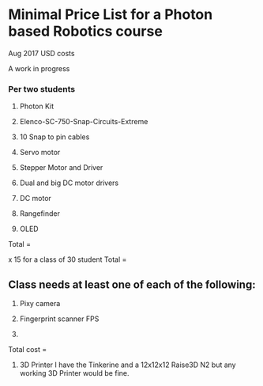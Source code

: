 # Minimal Price List for a Photon based Robotics course 
Aug 2017 USD costs

A work in progress


### Per two students

1. Photon Kit 

1. Elenco-SC-750-Snap-Circuits-Extreme

1. 10 Snap to pin cables

1. Servo motor

1. Stepper Motor and Driver

1. Dual and big DC motor drivers

1. DC motor

1. Rangefinder

1. OLED

Total =   

x 15 for a class of 30 student Total = 


## Class needs at least one of each of the following:

1. Pixy camera

1. Fingerprint scanner FPS

1. 



Total cost = 



1. 3D Printer I have the Tinkerine and a 12x12x12 Raise3D N2 but any working 3D Printer would be fine.






